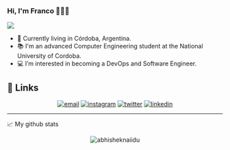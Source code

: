 ### Hi, I'm Franco 👋👨‍💻

<!--
**francov240/francov240** is a ✨ _special_ ✨ repository because its `README.md` (this file) appears on your GitHub profile.

Here are some ideas to get you started:
-->
  ![](https://komarev.com/ghpvc/?username=francov240&color=orange&style=plastic)
- 🌱 Currently living in Córdoba, Argentina.
- 📚 I'm an advanced Computer Engineering student at the National University of Cordoba.
- 💻 I’m interested in becoming a DevOps and Software Engineer.
## :link: Links
<p align="center">
   <a href="mailto:viotti.franco99@gmail.com"><img src="https://img.icons8.com/color/96/000000/gmail.png" alt="email"/></a>
   <a href="https://www.instagram.com/francovviotti"><img src="https://img.icons8.com/color/96/000000/instagram-new.png" alt="instagram"/></a>
   <a href="https://twitter.com/fvvviotti"><img src="https://img.icons8.com/color/96/000000/twitter-squared.png" alt="twitter"/></a>
   <a href="https://www.linkedin.com/in/franco-viotti/"><img src="https://img.icons8.com/color/96/000000/linkedin.png" alt="linkedin"/></a>
</p>

------------
📈 My github stats
<p align="center"> <img src="https://github-readme-stats.vercel.app/api?username=franco-viotti&show_icons=true&theme=gotham" alt="abhisheknaiidu" />
